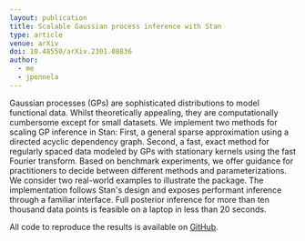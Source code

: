 ```yaml
---
layout: publication
title: Scalable Gaussian process inference with Stan
type: article
venue: arXiv
doi: 10.48550/arXiv.2301.08836
author:
  - me
  - jponnela
---
```


Gaussian processes (GPs) are sophisticated distributions to model functional data. Whilst theoretically appealing, they are computationally cumbersome except for small datasets. We implement two methods for scaling GP inference in Stan: First, a general sparse approximation using a directed acyclic dependency graph. Second, a fast, exact method for regularly spaced data modeled by GPs with stationary kernels using the fast Fourier transform. Based on benchmark experiments, we offer guidance for practitioners to decide between different methods and parameterizations. We consider two real-world examples to illustrate the package. The implementation follows Stan's design and exposes performant inference through a familiar interface. Full posterior inference for more than ten thousand data points is feasible on a laptop in less than 20 seconds.

All code to reproduce the results is available on [GitHub](https://github.com/tillahoffmann/gptools).
